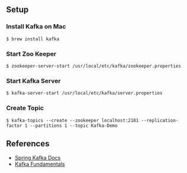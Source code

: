 ## Setup
### Install Kafka on Mac
```
$ brew install kafka
```

### Start Zoo Keeper
```
$ zookeeper-server-start /usr/local/etc/kafka/zookeeper.properties
```

### Start Kafka Server
```
$ kafka-server-start /usr/local/etc/kafka/server.properties
```

### Create Topic
```
$ kafka-topics --create --zookeeper localhost:2181 --replication-factor 1 --partitions 1 --topic Kafka-Demo
```


## References
* [Spring Kafka Docs](https://docs.spring.io/spring-kafka/docs/current/reference/html/#introduction) <br>
* [Kafka Fundamentals](https://www.youtube.com/watch?v=B5j3uNBH8X4)
